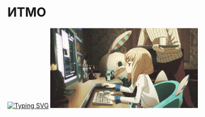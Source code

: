 # ИТМО
[![Typing SVG](https://readme-typing-svg.herokuapp.com?color=%2336BCF7&width=500&lines=Институт+Тёплых+Мужских+Отношений)](https://git.io/typing-svg)
<img alt="Let's all love Lain!" src="https://github.com/Gastozavr/itmo/blob/main/pictures/main.gif" height="180">
